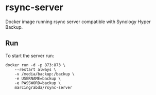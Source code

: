 # rsync-server
Docker image running rsync server compatible with Synology Hyper Backup.

## Run
To start the server run:
```
docker run -d -p 873:873 \
    --restart always \
    -v /media/backup:/backup \
    -e USERNAME=backup \
    -e PASSWORD=backup \
    marcingrabda/rsync-server
```